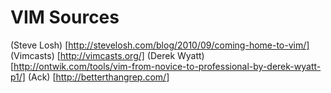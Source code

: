 # VIM Sources

(Steve Losh) [http://stevelosh.com/blog/2010/09/coming-home-to-vim/]
(Vimcasts) [http://vimcasts.org/]
(Derek Wyatt) [http://ontwik.com/tools/vim-from-novice-to-professional-by-derek-wyatt-p1/]
(Ack) [http://betterthangrep.com/]
